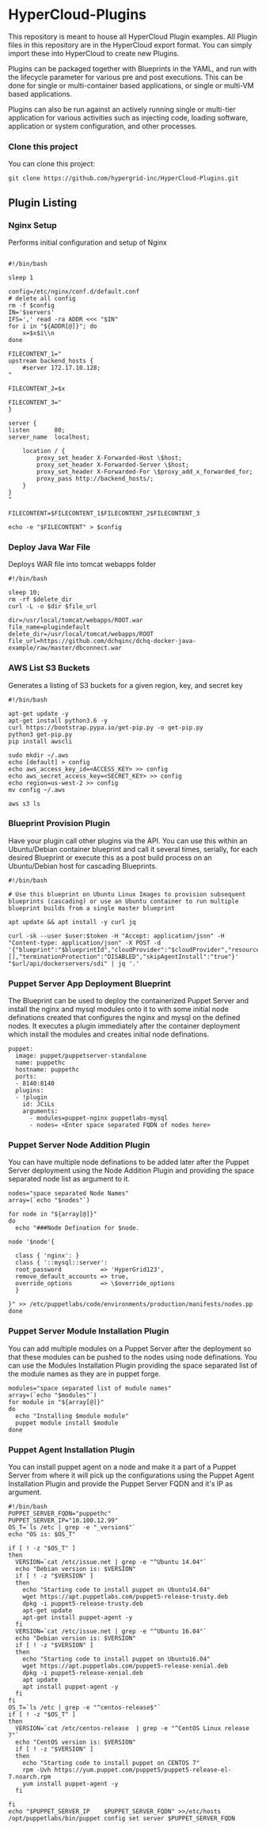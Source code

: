 HyperCloud-Plugins
==================

This repository is meant to house all HyperCloud Plugin examples.  All Plugin files in this repository are in the HyperCloud export format.  You can simply import these into HyperCloud to create new Plugins.

Plugins can be packaged together with Blueprints in the YAML, and run with the lifecycle parameter for various pre and post executions.  This can be done for single or multi-container based applications, or single or multi-VM based applications.

Plugins can also be run against an actively running single or multi-tier application for various activities such as injecting code, loading software, application or system configuration, and other processes.


### Clone this project

You can clone this project:
~~~~~~~~~~~~~~~~~~~~~~~~~~~~~~~~~~~~~~~~~~~~~~~~~~~~~~~~~~~~~~~~~~~~~~~~~~~~~~~~
git clone https://github.com/hypergrid-inc/HyperCloud-Plugins.git
~~~~~~~~~~~~~~~~~~~~~~~~~~~~~~~~~~~~~~~~~~~~~~~~~~~~~~~~~~~~~~~~~~~~~~~~~~~~~~~~

## Plugin Listing

### Nginx Setup

Performs initial configuration and setup of Nginx

~~~~~~~~~~~~~~~~~~~~~~~~~~~~~~~~~~~~~~~~~~~~~~~~~~~~~~~~~~~~~~~~~~~~~~~~~~~~~~~~~

#!/bin/bash

sleep 1

config=/etc/nginx/conf.d/default.conf
# delete all config
rm -f $config
IN='$servers'
IFS=',' read -ra ADDR <<< "$IN"
for i in "${ADDR[@]}"; do
    x=$x$i\\n
done

FILECONTENT_1="
upstream backend_hosts {
	#server 172.17.10.128;
"

FILECONTENT_2=$x

FILECONTENT_3="
}

server {
listen       80;
server_name  localhost;

	location / {
		proxy_set_header X-Forwarded-Host \$host;
		proxy_set_header X-Forwarded-Server \$host;
		proxy_set_header X-Forwarded-For \$proxy_add_x_forwarded_for;
		proxy_pass http://backend_hosts/;
	}
}
"

FILECONTENT=$FILECONTENT_1$FILECONTENT_2$FILECONTENT_3

echo -e "$FILECONTENT" > $config
~~~~~~~~~~~~~~~~~~~~~~~~~~~~~~~~~~~~~~~~~~~~~~~~~~~~~~~~~~~~~~~~~~~~~~~~~~~~~~~~~


### Deploy Java War File

Deploys WAR file into tomcat webapps folder

~~~~~~~~~~~~~~~~~~~~~~~~~~~~~~~~~~~~~~~~~~~~~~~~~~~~~~~~~~~~~~~~~~~~~~~~~~~~~~~~~
#!/bin/bash

sleep 10;
rm -rf $delete_dir
curl -L -o $dir $file_url

dir=/usr/local/tomcat/webapps/ROOT.war
file_name=plugindefault
delete_dir=/usr/local/tomcat/webapps/ROOT
file_url=https://github.com/dchqinc/dchq-docker-java-example/raw/master/dbconnect.war
~~~~~~~~~~~~~~~~~~~~~~~~~~~~~~~~~~~~~~~~~~~~~~~~~~~~~~~~~~~~~~~~~~~~~~~~~~~~~~~~~


### AWS List S3 Buckets

Generates a listing of S3 buckets for a given region, key, and secret key

~~~~~~~~~~~~~~~~~~~~~~~~~~~~~~~~~~~~~~~~~~~~~~~~~~~~~~~~~~~~~~~~~~~~~~~~~~~~~~~~~
#!/bin/bash

apt-get update -y
apt-get install python3.6 -y
curl https://bootstrap.pypa.io/get-pip.py -o get-pip.py
python3 get-pip.py
pip install awscli

sudo mkdir ~/.aws
echo [default] > config
echo aws_access_key_id=<ACCESS_KEY> >> config
echo aws_secret_access_key=<SECRET_KEY> >> config
echo region=us-west-2 >> config
mv config ~/.aws

aws s3 ls
~~~~~~~~~~~~~~~~~~~~~~~~~~~~~~~~~~~~~~~~~~~~~~~~~~~~~~~~~~~~~~~~~~~~~~~~~~~~~~~~~

### Blueprint Provision Plugin

Have your plugin call other plugins via the API. You can use this within an Ubuntu/Debian container blueprint and call it several times, serially, for each desired Blueprint or execute this as a post build process on an Ubuntu/Debian host for cascading Blueprints.

```
#!/bin/bash

# Use this blueprint on Ubuntu Linux Images to provision subsequent blueprints (cascading) or use an Ubuntu container to run multiple blueprint builds from a single master blueprint

apt update && apt install -y curl jq

curl -sk --user $user:$token -H "Accept: application/json" -H "Content-type: application/json" -X POST -d '{"blueprint":"$blueprintId","cloudProvider":"$cloudProvider","resourcePool":"$resourcePool","cluster":null,"params":[],"terminationProtection":"DISABLED","skipAgentInstall":"true"}' "$url/api/dockerservers/sdi" | jq '.'
```
### Puppet Server App Deployment Blueprint

The Blueprint can be used to deploy the containerized Puppet Server and install the nginx and mysql modules onto it to with some initial node definations created that configures the nginx and mysql on the defined nodes.
It executes a plugin immediately after the container deployment which install the modules and creates initial node definations.

```
puppet:
  image: puppet/puppetserver-standalone
  name: puppethc 
  hostname: puppethc
  ports:
  - 8140:8140
  plugins:
  - !plugin
    id: JCiLs
    arguments:
      - modules=puppet-nginx puppetlabs-mysql
      - nodes= <Enter space separated FQDN of nodes here>
```
### Puppet Server Node Addition Plugin

You can have multiple node definations to be added later after the Puppet Server deployment using the Node Addition Plugin and providing the space separated node list as argument to it.

```
nodes="space separated Node Names"
array=(`echo "$nodes"`)

for node in "${array[@]}"
do
  echo "###Node Defination for $node.

node '$node'{

  class { 'nginx': }
  class { '::mysql::server':
  root_password           => 'HyperGrid123',
  remove_default_accounts => true,
  override_options        => \$override_options
  }

}" >> /etc/puppetlabs/code/environments/production/manifests/nodes.pp
done
```

### Puppet Server Module Installation Plugin

You can add multiple modules on a Puppet Server after the deployment so that these modules can be pushed to the nodes using node definations. You can use the Modules Installation Plugin providing the space separated list of the module names as they are in puppet forge.

```
modules="space separated list of mudule names"
array=(`echo "$modules"`)
for module in "${array[@]}"
do
  echo "Installing $module module"
  puppet module install $module
done
```

### Puppet Agent Installation Plugin

You can install puppet agent on a node and make it a part of a Puppet Server from where it will pick up the configurations using the Puppet Agent Installation Plugin and provide the Puppet Server FQDN and it's IP as argument.

```
#!/bin/bash
PUPPET_SERVER_FQDN="puppethc"
PUPPET_SERVER_IP="10.100.12.99"
OS_T=`ls /etc | grep -e "_version$"`
echo "OS is: $OS_T"

if [ ! -z "$OS_T" ]
then
  VERSION=`cat /etc/issue.net | grep -e "^Ubuntu 14.04"`
  echo "Debian version is: $VERSION"
  if [ ! -z "$VERSION" ]
  then
    echo "Starting code to install puppet on Ubuntu14.04"
    wget https://apt.puppetlabs.com/puppet5-release-trusty.deb
    dpkg -i puppet5-release-trusty.deb
    apt-get update
    apt-get install puppet-agent -y
  fi
  VERSION=`cat /etc/issue.net | grep -e "^Ubuntu 16.04"`
  echo "Debian version is: $VERSION"
  if [ ! -z "$VERSION" ]
  then
    echo "Starting code to install puppet on Ubuntu16.04"
    wget https://apt.puppetlabs.com/puppet5-release-xenial.deb
    dpkg -i puppet5-release-xenial.deb
    apt update
	apt install puppet-agent -y
  fi
fi
OS_T=`ls /etc | grep -e "^centos-release$"`
if [ ! -z "$OS_T" ]
then
  VERSION=`cat /etc/centos-release  | grep -e "^CentOS Linux release 7"`
  echo "CentOS version is: $VERSION"
  if [ ! -z "$VERSION" ]
  then 
    echo "Starting code to install puppet on CENTOS 7"
	rpm -Uvh https://yum.puppet.com/puppet5/puppet5-release-el-7.noarch.rpm
	yum install puppet-agent -y
  fi
  
fi
echo "$PUPPET_SERVER_IP    $PUPPET_SERVER_FQDN" >>/etc/hosts
/opt/puppetlabs/bin/puppet config set server $PUPPET_SERVER_FQDN
```


